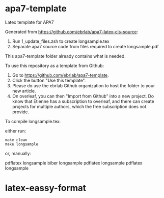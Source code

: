 # apa7-template
Latex template for APA7

Generated from https://github.com/ebrlab/apa7-latex-cls-source:

1. Run 1_update_files.zsh to create longsample.tex
2. Separate apa7 source code from files required to create longsample.pdf

This apa7-template folder already contains what is needed.

To use this repository as a template from Github:

1. Go to https://github.com/ebrlab/apa7-template.
2. Click the button "Use this template".
3. Please do use the ebrlab Github organization to host the folder to your new article.
4. On overleaf, you can then "Import from Github" into a new project. Do know that Etienne has a subscription to overleaf, and there can create projects for multiple authors, which the free subscription does not provide.

To compile longsample.tex:

either run:

    make clean
    make longsample

or, manually:

   pdflatex longsample
   biber longsample
   pdflatex longsample
   pdflatex longsample

# latex-eassy-format
